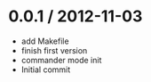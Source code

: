 
0.0.1 / 2012-11-03 
==================

  * add Makefile
  * finish first version
  * commander mode init
  * Initial commit
